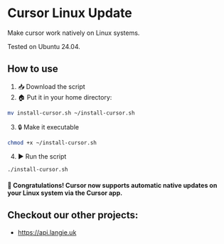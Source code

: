 # Cursor Linux Update

Make cursor work natively on Linux systems.

Tested on Ubuntu 24.04.

## How to use

1. 📥 Download the script
2. 🏠 Put it in your home directory:

```bash
mv install-cursor.sh ~/install-cursor.sh

```

3. 🔒 Make it executable

```bash
chmod +x ~/install-cursor.sh
```

4. ▶️ Run the script

```bash
./install-cursor.sh
```

#### 🎉 Congratulations! Cursor now supports **automatic native updates** on your Linux system via the Cursor app.

## Checkout our other projects:

- https://api.langie.uk
